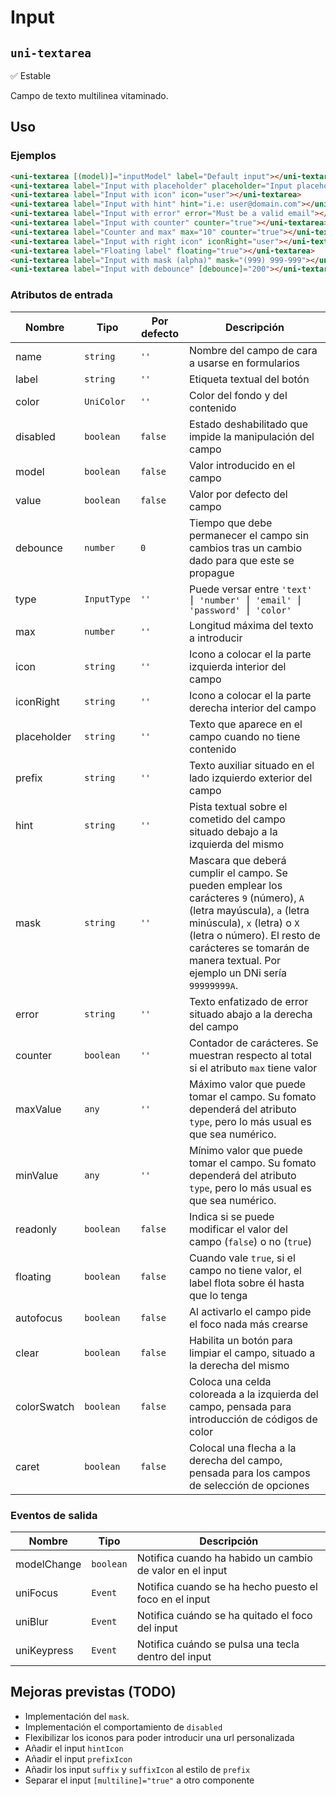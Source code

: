 Input
===================
`uni-textarea`
---
:white_check_mark: Estable

Campo de texto multilinea vitaminado.

## Uso

### Ejemplos

```html
<uni-textarea [(model)]="inputModel" label="Default input"></uni-textarea>
<uni-textarea label="Input with placeholder" placeholder="Input placeholder"></uni-textarea>
<uni-textarea label="Input with icon" icon="user"></uni-textarea>
<uni-textarea label="Input with hint" hint="i.e: user@domain.com"></uni-textarea>
<uni-textarea label="Input with error" error="Must be a valid email"></uni-textarea>
<uni-textarea label="Input with counter" counter="true"></uni-textarea>
<uni-textarea label="Counter and max" max="10" counter="true"></uni-textarea>
<uni-textarea label="Input with right icon" iconRight="user"></uni-textarea>
<uni-textarea label="Floating label" floating="true"></uni-textarea>
<uni-textarea label="Input with mask (alpha)" mask="(999) 999-999"></uni-textarea>
<uni-textarea label="Input with debounce" [debounce]="200"></uni-textarea>
```

### Atributos de entrada

| Nombre      | Tipo        | Por defecto | Descripción 
| ----------- | ----------- | ----------- | -----------
| name        | `string`    | `''`        | Nombre del campo de cara a usarse en formularios
| label       | `string`    | `''`        | Etiqueta textual del botón
| color       | `UniColor`  | `''`        | Color del fondo y del contenido
| disabled    | `boolean`   | `false`     | Estado deshabilitado que impide la manipulación del campo
| model       | `boolean`   | `false`     | Valor introducido en el campo
| value       | `boolean`   | `false`     | Valor por defecto del campo
| debounce    | `number`    | `0`         | Tiempo que debe permanecer el campo sin cambios tras un cambio dado para que este se propague
| type        | `InputType` | `''`        | Puede versar entre `'text' ⎮ 'number' ⎮ 'email' ⎮ 'password' ⎮ 'color'`
| max         | `number`    | `''`        | Longitud máxima del texto a introducir
| icon        | `string`    | `''`        | Icono a colocar el la parte izquierda interior del campo
| iconRight   | `string`    | `''`        | Icono a colocar el la parte derecha interior del campo
| placeholder | `string`    | `''`        | Texto que aparece en el campo cuando no tiene contenido
| prefix      | `string`    | `''`        | Texto auxiliar situado en el lado izquierdo exterior del campo
| hint        | `string`    | `''`        | Pista textual sobre el cometido del campo situado debajo a la izquierda del mismo
| mask        | `string`    | `''`        | Mascara que deberá cumplir el campo. Se pueden emplear los carácteres `9` (número), `A` (letra mayúscula), `a` (letra minúscula), `x` (letra) o `X` (letra o número). El resto de carácteres se tomarán de manera textual. Por ejemplo un DNi sería `99999999A`.
| error       | `string`    | `''`        | Texto enfatizado de error situado abajo a la derecha del campo
| counter     | `boolean`   | `''`        | Contador de carácteres. Se muestran respecto al total si el atributo `max` tiene valor
| maxValue    | `any`       | `''`        | Máximo valor que puede tomar el campo. Su fomato dependerá del atributo `type`, pero lo más usual es que sea numérico.
| minValue    | `any`       | `''`        | Mínimo valor que puede tomar el campo. Su fomato dependerá del atributo `type`, pero lo más usual es que sea numérico.
| readonly    | `boolean`   | `false`     | Indica si se puede modificar el valor del campo (`false`) o no (`true`)
| floating    | `boolean`   | `false`     | Cuando vale `true`, si el campo no tiene valor, el label flota sobre él hasta que lo tenga
| autofocus   | `boolean`   | `false`     | Al activarlo el campo pide el foco nada más crearse
| clear       | `boolean`   | `false`     | Habilita un botón para limpiar el campo, situado a la derecha del mismo
| colorSwatch | `boolean`   | `false`     | Coloca una celda coloreada a la izquierda del campo, pensada para introducción de códigos de color
| caret       | `boolean`   | `false`     | Colocal una flecha a la derecha del campo, pensada para los campos de selección de opciones

### Eventos de salida

| Nombre          | Tipo      | Descripción
| --------------- | --------- | -----------
| modelChange     | `boolean` | Notifica cuando ha habido un cambio de valor en el input
| uniFocus        | `Event`   | Notifica cuando se ha hecho puesto el foco en el input
| uniBlur         | `Event`   | Notifica cuándo se ha quitado el foco del input
| uniKeypress     | `Event`   | Notifica cuándo se pulsa una tecla dentro del input

## Mejoras previstas (TODO)

- Implementación del `mask`.
- Implementación el comportamiento de `disabled`
- Flexibilizar los iconos para poder introducir una url personalizada
- Añadir el input `hintIcon`
- Añadir el input `prefixIcon`
- Añadir los input `suffix` y `suffixIcon` al estilo de `prefix`
- Separar el input `[multiline]="true"` a otro componente
